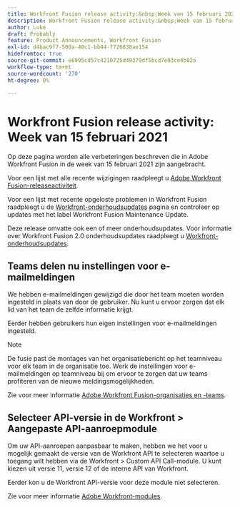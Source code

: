 ```yaml
---
title: Workfront Fusion release activity:&nbsp;Week van 15 februari 2021
description: Workfront Fusion release activity:&nbsp;Week van 15 februari 2021
author: Luke
draft: Probably
feature: Product Announcements, Workfront Fusion
exl-id: d4bac9f7-500a-40c1-bb44-7726830ae154
hidefromtoc: true
source-git-commit: e6995cd57c4210725d49379df5bcd7e93ce4b02a
workflow-type: tm+mt
source-wordcount: '270'
ht-degree: 0%

---
```


# Workfront Fusion release activity: Week van 15 februari 2021

Op deze pagina worden alle verbeteringen beschreven die in Adobe Workfront Fusion in de week van 15 februari 2021 zijn aangebracht.

Voor een lijst met alle recente wijzigingen raadpleegt u [Adobe Workfront Fusion-releaseactiviteit](../../../product-announcements/product-releases/fusion-release-activity/fusion-release-activity.md).

Voor een lijst met recente opgeloste problemen in Workfront Fusion raadpleegt u de [Workfront-onderhoudsupdates](https://experienceleague.adobe.com/docs/workfront-known-issues/releases/current-updates.html) pagina en controleer op updates met het label Workfront Fusion Maintenance Update.

Deze release omvatte ook een of meer onderhoudsupdates. Voor informatie over Workfront Fusion 2.0 onderhoudsupdates raadpleegt u [Workfront-onderhoudsupdates](https://experienceleague.adobe.com/docs/workfront-known-issues/releases/current-updates.html).

## Teams delen nu instellingen voor e-mailmeldingen

We hebben e-mailmeldingen gewijzigd die door het team moeten worden ingesteld in plaats van door de gebruiker. Nu kunt u ervoor zorgen dat elk lid van het team de zelfde informatie krijgt.

Eerder hebben gebruikers hun eigen instellingen voor e-mailmeldingen ingesteld.

>[!NOTE]
>
>De fusie past de montages van het organisatiebericht op het teamniveau voor elk team in de organisatie toe. Werk de instellingen voor e-mailmeldingen op teamniveau bij om ervoor te zorgen dat uw teams profiteren van de nieuwe meldingsmogelijkheden.

Zie voor meer informatie [Adobe Workfront Fusion-organisaties en -teams](../../../workfront-fusion/organizations/organizations-and-teams.md).

## Selecteer API-versie in de Workfront > Aangepaste API-aanroepmodule

Om uw API-aanroepen aanpasbaar te maken, hebben we het voor u mogelijk gemaakt de versie van de Workfront API te selecteren waartoe u toegang wilt hebben via de Workfront > Custom API Call-module. U kunt kiezen uit versie 11, versie 12 of de interne API van Workfront.

Eerder kon u de Workfront API-versie voor deze module niet selecteren.

Zie voor meer informatie [Adobe Workfront-modules](../../../workfront-fusion/apps-and-their-modules/workfront-modules.md).
